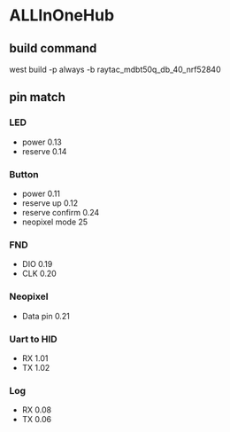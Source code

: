 # ALLInOneHub

## build command 

west build -p always -b raytac_mdbt50q_db_40_nrf52840

## pin match
### LED
* power 0.13
* reserve 0.14

### Button
* power 0.11
* reserve up 0.12
* reserve confirm 0.24
* neopixel mode 25

### FND
* DIO 0.19
* CLK 0.20

### Neopixel
* Data pin 0.21

### Uart to HID
* RX 1.01
* TX 1.02

### Log
* RX 0.08
* TX 0.06